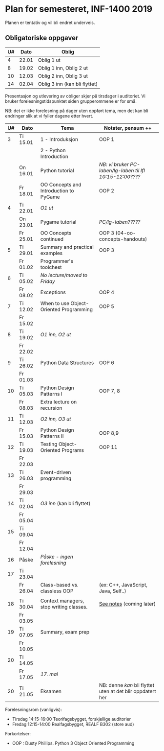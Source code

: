 Plan for semesteret, INF-1400 2019
====================================

Planen er tentativ og vil bli endret underveis. 

Obligatoriske oppgaver
-----------------

|  U# | Dato  | Oblig                   |
| --- | ----- | ----------------------- |
|   4 | 22.01 | Oblig 1 ut              |
|   8 | 19.02 | Oblig 1 inn, Oblig 2 ut |
|  10 | 12.03 | Oblig 2 inn, Oblig 3 ut |
|  14 | 02.04 | Oblig 3 inn (kan bli flyttet) |

Presentasjon og utlevering av obliger skjer på tirsdager i auditoriet.
Vi bruker forelesningstidspunktet siden grupperommene er for små. 

NB: det er ikke forelesning på dager uten oppført tema, men det kan bli endringer slik at vi fyller dagene etter hvert. 

| U#  | Dato     | Tema                                    | Notater, pensum ++                                         |
| --- | ----     | -----                                   | --------------                                             |
| 3   | Ti 15.01 | 1 - Introduksjon                        | OOP 1                                                      |
|     |          | 2 - Python Introduction                 |                                                            |
|     | On 16.01 | Python tutorial                         | *NB: vi bruker PC-laben/lg-laben til IfI 10:15-12:00????*  |
|     | Fr 18.01 | OO Concepts and Introduction to PyGame  | OOP 2                                                      |
| 4   | Ti 22.01 | *O1 ut*                                 |                                                            |
|     | On 23.01 | Pygame tutorial                         | *PC/lg-laben?????*                                         |
|     | Fr 25.01 | OO Concepts continued                   | OOP 3  (04-oo-concepts-handouts)                           |
| 5   | Ti 29.01 | Summary and practical examples          | OOP 3                                                      |
|     | Fr 01.02 | Programmer's toolchest                  |                                                            |
| 6   | Ti 05.02 | *No lecture/moved to Friday*            |                                                            |
|     | Fr 08.02 | Exceptions                              | OOP 4                                                      |
| 7   | Ti 12.02 | When to use Object-Oriented Programming | OOP 5                                                      |
|     | Fr 15.02 |                                         |                                                            |
| 8   | Ti 19.02 | *O1 inn, O2 ut*                         |                                                            |
|     | Fr 22.02 |                                         |                                                            |
| 9   | Ti 26.02 | Python Data Structures                  | OOP 6                                                      |
|     | Fr 01.03 |                                         |                                                            |
| 10  | Ti 05.03 | Python Design Patterns I                | OOP 7, 8                                                   |
|     | Fr 08.03 | Extra lecture on recursion              |                                                            |
| 11  | Ti 12.03 | *O2 inn, O3 ut*                         |                                                            |
|     | Fr 15.03 | Python Design Patterns II               | OOP 8,9                                                    |
| 12  | Ti 19.03 | Testing Object-Oriented Programs        | OOP 11                                                     |
|     | Fr 22.03 |                                         |                                                            |
| 13  | Ti 26.03 | Event-driven programming                |                                                            |
|     | Fr 29.03 |                                         |                                                            |
| 14  | Ti 02.04 | *O3 inn* (kan bli flyttet)              |                                                            |
|     | Fr 05.04 |                                         |                                                            |
| 15  | Ti 09.04 |                                         |                                                            |
|     | Fr 12.04 |                                         |                                                            |
| 16  | Påske    | *Påske - ingen forelesning*             |                                                            |
| 17  | Ti 23.04 |                                         |                                                            |
|     | Fr 26.04 | Class-based vs. classless OOP           | (ex: C++, JavaScript, Java, Self..)                        |
|     |          |                                         |                                                            |
| 18  | Ti 30.04 | Context managers, stop writing classes. | [See notes](lectures/14-misc.md) (coming later)            |
|     | Fr 03.05 |                                         |                                                            |
| 19  | Ti 07.05 | Summary, exam prep                      |                                                            |
|     | Fr 10.05 |                                         |                                                            |
| 20  | Ti 14.05 |                                         |                                                            |
|     | Fr 17.05 | *17. mai*                               |                                                            |
| 20  | Ti 21.05 | Eksamen                                 | NB: denne *kan* bli flyttet uten at det blir oppdatert her |


Forelesningsrom (vanligvis):
- Tirsdag 14:15-16:00 Teorifagsbygget, forskjellige auditorier
- Fredag  12:15-14:00 Realfagsbygget, REALF B302 (store aud)

Forkortelser: 
* OOP : Dusty Phillips. Python 3 Object Oriented Programming

